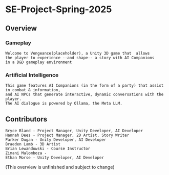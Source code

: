 # SE-Project-Spring-2025

## Overview
  ### Gameplay
    Welcome to Vengeance(placeholder), a Unity 3D game that  allows  
    the player to experience --and shape-- a story with AI Companions  
    in a D&D gameplay environment

  ### Artificial Intelligence
    This game features AI Companions (in the form of a party) that assist in combat & information,  
    and AI NPCs that generate interactive, dynamic conversations with the player.  
    The AI dialogue is powered by Ollama, the Meta LLM.  

## Contributors
    Bryce Bland - Project Manager, Unity Developer, AI Developer  
    Hannah Dees - Project Manager, 2D Artist, Story Writer  
    Parker Dugan - Unity Developer, AI Developer  
    Braeden Lamb - 3D Artist  
    Brian Lewandowski - Course Instructor  
    Zimani Malomboza -   
    Ethan Morse - Unity Developer, AI Developer  

(This overview is unfinished and subject to change)
